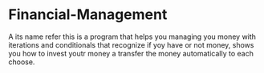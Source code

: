 # Financial-Management
A its name refer this is a program that helps you managing you money with iterations and conditionals that recognize if yoy have or not money, shows you how to invest youtr money a transfer the money automatically to each choose.
